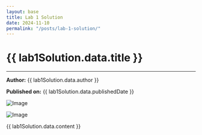 ```yaml
---
layout: base
title: Lab 1 Solution
date: 2024-11-10
permalink: "/posts/lab-1-solution/"
---
```


# {{ lab1Solution.data.title }}

---

**Author:** {{ lab1Solution.data.author }}

**Published on:** {{ lab1Solution.data.publishedDate }}

![Image](http://localhost:1337/uploads/Lab_1_Solution_Image_1_d909b83407.png)

![Image](http://localhost:1337/uploads/Lab_1_Solution_Image_2_8f639a3e6b.png)

{{ lab1Solution.data.content }}
